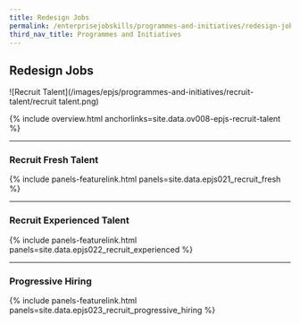 ```yaml
---
title: Redesign Jobs 
permalink: /enterprisejobskills/programmes-and-initiatives/redesign-jobs/
third_nav_title: Programmes and Initiatives
---
```


## Redesign Jobs 

![Recruit Talent](/images/epjs/programmes-and-initiatives/recruit-talent/recruit talent.png)

{% include overview.html anchorlinks=site.data.ov008-epjs-recruit-talent %}

---
<a name="recruit-fresh-talent"></a>
### Recruit Fresh Talent

{% include panels-featurelink.html panels=site.data.epjs021_recruit_fresh %}

---
<a name="recruit-experienced-talent"></a>
### Recruit Experienced Talent

{% include panels-featurelink.html panels=site.data.epjs022_recruit_experienced %}

---
<a name="progressive-hiring"></a>
### Progressive Hiring

{% include panels-featurelink.html panels=site.data.epjs023_recruit_progressive_hiring %}

<script src="/jquery/jquery.min.js"></script>
<script src="/jquery/bp-menu-new-tab.js"></script>